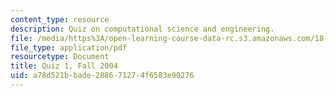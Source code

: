 ```yaml
---
content_type: resource
description: Quiz on computational science and engineering.
file: /media/https%3A/open-learning-course-data-rc.s3.amazonaws.com/18-085-computational-science-and-engineering-i-fall-2008/a78d521bbade288671274f6583e90276_q118085f04.pdf
file_type: application/pdf
resourcetype: Document
title: Quiz 1, Fall 2004
uid: a78d521b-bade-2886-7127-4f6583e90276
---
```

